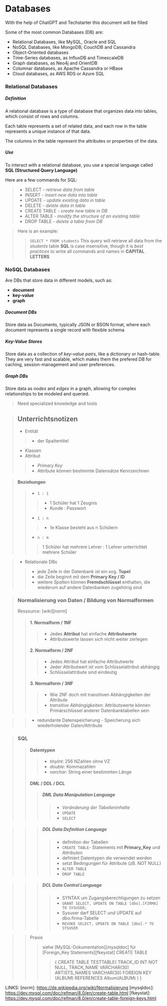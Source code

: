 # Databases
With the help of ChatGPT and Techstarter this document will be filled


Some of the most common Databases (DB) are:
* Relational Databases, like MySQL, Oracle and SQL
* NoSQL Databases, like MongoDB, CouchDB and Cassandra
* Object-Oriented databases
* Time-Series databases, as InfluxDB and TimescaleDB
* Graph databases, as Neo4j and OrientDB
* Columnar databases, as Apache Cassandra or HBase
* Cloud databases, as AWS RDS or Azure SQL


### Relational Databases
##### Definition
A relational database is a type of database that organizes data into tables, which consist of rows and columns. 

Each table represents a set of related data, and each row in the table represents a unique instance of that data. 

The columns in the table represent the attributes or properties of the data.
##### Use
To interact with a relational database, you use a special language called **SQL (Structured Query Language)**

Here are a few commands for SQL:
> + SELECT - _retrieve data from table_
> + INSERT - _insert new data into table_
> + UPDATE - _update existing data in table_
> + DELETE - _delete data in table_
> + CREATE TABLE - _create new table in DB_
> + ALTER TABLE - _modify the structure of an existing table_
> + DROP TABLE - _delete a table from DB_


> Here is an example:
> > `SELECT * FROM students`
> This query will retrieve all data from the _students_ table
> **SQL** is case insensitive, though it is *best practices* to write all commands and names in **CAPITAL LETTERS**


### NoSQL Databases
Are DBs that store data in different models, such as:
+ **document**
+ **key-value**
+ **graph**

##### Document DBs
Store data as Documents, typically JSON or BSON format, where each document represents a single record with flexible schema
##### Key-Value Stores
Store data as a collection of *key-value pairs*, like a dictionary or hash-table. They are very fast and scalable, which makes them the prefered DB for caching, session-management and user preferences.
##### Graph DBs
Store data as *nodes* and *edges* in a graph, allowing for complex relationships to be modeled and queried.
> Need specialized knowledge and tools



> ## Unterrichtsnotizen
> + Entität
> > + der Spaltentitel
> + Klassen
> + Attribut
>> + _Primary Key_
>> + Attribute können bestimmte Datensätze Kennzeichnen

> #### Beziehungen
>> + `1 : 1`
>>> + 1 Schüler hat 1 Zeugnis
>>> + Kunde : Passwort
>> + `1 : n`
>>> + 1e Klasse besteht aus n Schülern
>> + `n : m`
>>> 1 Schüler hat mehrere Lehrer : 1 Lehrer unterrichtet mehrere Schüler

> + Relationale DBs
> > + jede Zeile in der Datenbank ist ein sog. **Tupel**
> > + die Zeile beginnt mit dem **Primary Key / ID**
> > + weitere _Spalten_ können **Fremdschlüssel** enthalten, die wiederum auf andere Datenbanken zugehörig sind


> ### Normalisierung von Daten /  Bildung von Normalformen
> Ressource: [wiki][norm]
> > #### 1. Normalform / 1NF
>>> + Jedes **Attribut** hat einfache **Attributwerte**
>>> + Attributswerte lassen sich nicht weiter zerlegen
> > #### 2. Normalform / 2NF
>>> + Jedes Attribut hat einfache Attributwerte
>>> + Jeder Attributwert ist vom Schlüsselattribut abhängig
>>> + Schlüsselattribute sind eindeutig
> > #### 3. Normalform / 3NF
>>> + Wie 2NF doch mit transitiven Abhängigkeiten der Attribute
>>> + _transitive Abhängigkeiten_: Attributswerte können Primärschlüssel anderer Datenbanktabellen sein

>> + redundante Datenspeicherung - Speicherung sich wiederholender Daten/Attribute

> ### SQL
>> #### Datentypen
>>> + _tinyInt_: 256 NZahlen ohne VZ
>>> + _double_: Kommazahlen
>>> + _varchar_: String einer bestimmten Länge
>> #### DML / DDL / DCL
>>> ##### DML Data Manipulation Language
>>>> + _Veränderung der Tabelleninhalte_
>>>> + `UPDATE`
>>>> + `SELECT`

>>> ##### DDL Data Definition Language
>>>> + definition der Tabellen
>>>> + `CREATE TABLE`- Statements mit **Primary_Key** und _Attributen_
>>>> + definiert Datentypen die verwendet werden
>>>> + setzt Bedingungen für Attribute (zB. NOT NULL)
>>>> + `ALTER TABLE`
>>>> + `DROP TABLE`

>>> ##### DCL Data Control Language
>>>> + SYNTAX um Zugangsberechtigungen zu setzen
>>>> + `GRANT SELECT, UPDATE ON TABLE [dbo].[FIRMA] TO SYSUSER;`
>>>> + Sysuser darf SELECT und UPDATE auf dbo.firma-Tabelle
>>>> + `REVOKE SELECT, UPDATE ON TABLE [dbo].* TO SYSUSER`

>> Praxis
>>> siehe [MySQL-Dokumentation][mysqldoc]
>>> für [Foreign_Key Statements][fkeystat]
>>> CREATE TABLE
>>>> {
    CREATE TABLE TESTTABLE(
        TRACK_ID INT NOT NULL,
        TRACK_NAME VARCHAR(30)
        ARTISTS_NAMES VARCHAR(30)
        FOREIGN KEY (ALBUM) REFERENCES Album(ALBUM)
    )
}





LINKS:
[norm]: https://de.wikipedia.org/wiki/Normalisierung
[mysqldoc]: https://dev.mysql.com/doc/refman/8.0/en/create-table.html
[fkeystat]: https://dev.mysql.com/doc/refman/8.0/en/create-table-foreign-keys.html